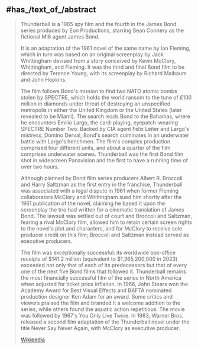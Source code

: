 
## #has_/text_of_/abstract 

> Thunderball is a 1965 spy film and the fourth in the James Bond series produced by Eon Productions, 
> starring Sean Connery as the fictional MI6 agent James Bond. 
> 
> It is an adaptation of the 1961 novel of the same name by Ian Fleming, 
> which in turn was based on an original screenplay by Jack Whittingham 
> devised from a story conceived by Kevin McClory, Whittingham, and Fleming. 
> It was the third and final Bond film to be directed by Terence Young, 
> with its screenplay by Richard Maibaum and John Hopkins.
>
> The film follows Bond's mission to find two NATO atomic bombs stolen by SPECTRE, which holds the world ransom to the tune of £100 million in diamonds under threat of destroying an unspecified metropolis in either the United Kingdom or the United States (later revealed to be Miami). The search leads Bond to the Bahamas, where he encounters Emilio Largo, the card-playing, eyepatch-wearing SPECTRE Number Two. Backed by CIA agent Felix Leiter and Largo's mistress, Domino Derval, Bond's search culminates in an underwater battle with Largo's henchmen. The film's complex production comprised four different units, and about a quarter of the film comprises underwater scenes. Thunderball was the first Bond film shot in widescreen Panavision and the first to have a running time of over two hours.
>
> Although planned by Bond film series producers Albert R. Broccoli and Harry Saltzman as the first entry in the franchise, Thunderball was associated with a legal dispute in 1961 when former Fleming collaborators McClory and Whittingham sued him shortly after the 1961 publication of the novel, claiming he based it upon the screenplay the trio had written for a cinematic translation of James Bond. The lawsuit was settled out of court and Broccoli and Saltzman, fearing a rival McClory film, allowed him to retain certain screen rights to the novel's plot and characters, and for McClory to receive sole producer credit on this film; Broccoli and Saltzman instead served as executive producers.
>
> The film was exceptionally successful: its worldwide box-office receipts of $141.2 million (equivalent to $1,365,200,000 in 2023) exceeded not only that of each of its predecessors but that of every one of the next five Bond films that followed it. Thunderball remains the most financially successful film of the series in North America when adjusted for ticket price inflation. In 1966, John Stears won the Academy Award for Best Visual Effects and BAFTA nominated production designer Ken Adam for an award. Some critics and viewers praised the film and branded it a welcome addition to the series, while others found the aquatic action repetitious. The movie was followed by 1967's You Only Live Twice. In 1983, Warner Bros. released a second film adaptation of the Thunderball novel under the title Never Say Never Again, with McClory as executive producer.
>
> [Wikipedia](https://en.wikipedia.org/wiki/Thunderball%20(film))